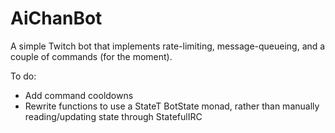 # AiChanBot

A simple Twitch bot that implements rate-limiting, message-queueing, and a couple of commands (for the moment).

To do:
- Add command cooldowns
- Rewrite functions to use a StateT BotState monad, rather than manually reading/updating state through StatefulIRC 

